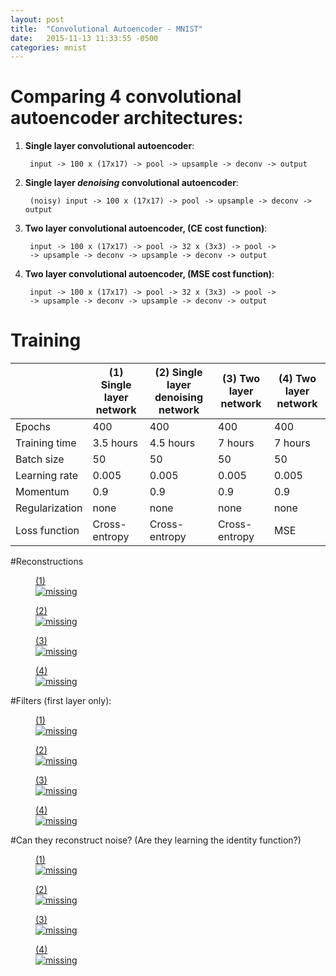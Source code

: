```yaml
---
layout: post
title:  "Convolutional Autoencoder - MNIST"
date:   2015-11-13 11:33:55 -0500
categories: mnist
---
```


# Comparing 4 convolutional autoencoder architectures:

1. **Single layer convolutional autoencoder**:

        input -> 100 x (17x17) -> pool -> upsample -> deconv -> output

2. **Single layer _denoising_ convolutional autoencoder**:

        (noisy) input -> 100 x (17x17) -> pool -> upsample -> deconv -> output

3. **Two layer convolutional autoencoder, (CE cost function)**:

        input -> 100 x (17x17) -> pool -> 32 x (3x3) -> pool ->
        -> upsample -> deconv -> upsample -> deconv -> output

4. **Two layer convolutional autoencoder, (MSE cost function)**:

        input -> 100 x (17x17) -> pool -> 32 x (3x3) -> pool ->
        -> upsample -> deconv -> upsample -> deconv -> output

# Training

<table class="tables">
  <thead>
    <tr>
      <th></th>
      <th>(1) Single layer network</th>
      <th>(2) Single layer denoising network</th>
      <th>(3) Two layer network</th>
      <th>(4) Two layer network</th>
    </tr>
  </thead>
  <tbody>
    <tr>
      <td>Epochs</td>
      <td>400</td>
      <td>400</td>
      <td>400</td>
      <td>400</td>
    </tr>
    <tr>
      <td>Training time</td>
      <td>3.5 hours</td>
      <td>4.5 hours</td>
      <td>7 hours</td>
      <td>7 hours</td>
    </tr>
    <tr>
      <td>Batch size</td>
      <td>50</td>
      <td>50</td>
      <td>50</td>
       <td>50</td>
    </tr>
    <tr>
      <td>Learning rate</td>
      <td>0.005</td>
      <td>0.005</td>
      <td>0.005</td>
      <td>0.005</td>
    </tr>
    <tr>
      <td>Momentum</td>
      <td>0.9</td>
      <td>0.9</td>
      <td>0.9</td>
      <td>0.9</td>
    </tr>
    <tr>
      <td>Regularization</td>
      <td>none</td>
      <td>none</td>
      <td>none</td>
      <td>none</td>
    </tr>
    <tr>
      <td>Loss function</td>
      <td>Cross-entropy</td>
      <td>Cross-entropy</td>
      <td>Cross-entropy</td>
      <td>MSE</td>
    </tr>
  </tbody>
</table>


#Reconstructions
<section class="reconstructions">
    <!--div class="head">
    Reconstructions
    </div-->
    <div class="left">
        <figure>
            <a href="/assets/onelayer-predictions.png">
                <figcaption>(1)</figcaption>
                <img class="preds" src='/assets/onelayer-predictions.png' alt='missing' />
            </a>
        </figure>
    </div>
    <div class="middle">
        <figure>
            <a href="/assets/twolayer-predictions.png">
                <figcaption>(2)</figcaption>
                <img class="preds" src='/assets/onelayernoise-predictions.png' alt='missing' />
            </a>
        </figure>
    </div>
    <div class="right">
        <figure>
            <a href="/assets/twolayer-predictions.png">
                <figcaption>(3)</figcaption>
                <img class="preds" src='/assets/twolayer-predictions.png' alt='missing' />
            </a>
        </figure>
    </div>
    <div class="right">
        <figure>
            <a href="/assets/twolayermse-predictions.png">
                <figcaption>(4)</figcaption>
                <img class="preds" src='/assets/twolayermse-predictions.png' alt='missing' />
            </a>
        </figure>
    </div>
</section>

#Filters (first layer only):
<section class="reconstructions">
    <!--div class="head">
    Reconstructions
    </div-->
    <div class="left">
        <figure>
            <a href="/assets/onelayer-filters.png">
                <figcaption>(1)</figcaption>
                <img class="filters" src='/assets/onelayer-filters.png' alt='missing' />
            </a>
        </figure>
    </div>
    <div class="middle">
        <figure>
            <a href="/assets/onelayernoise-filters.png">
                <figcaption>(2)</figcaption>
                <img class="filters" src='/assets/onelayernoise-filters.png' alt='missing' />
            </a>
        </figure>
    </div>
    <div class="right">
        <figure>
            <a href="/assets/twolayer-filters.png">
                <figcaption>(3)</figcaption>
                <img class="filters" src='/assets/twolayer-filters.png' alt='missing' />
            </a>
        </figure>
    </div>
    <div class="right">
        <figure>
            <a href="/assets/twolayermse-filters.png">
                <figcaption>(4)</figcaption>
                <img class="filters" src='/assets/twolayermse-filters.png' alt='missing' />
            </a>
        </figure>
    </div>
</section>



#Can they reconstruct noise? (Are they learning the identity function?)

<section class="reconstructions">
    <!--div class="head">
    Reconstructions
    </div-->
    <div class="left">
        <figure>
            <a href="/assets/onelayer-identity.png">
                <figcaption>(1)</figcaption>
                <img class="preds" src='/assets/onelayer-identity.png' alt='missing' />
            </a>
        </figure>
    </div>
    <div class="middle">
        <figure>
            <a href="/assets/twolayer-identity.png">
                <figcaption>(2)</figcaption>
                <img class="preds" src='/assets/onelayernoise-identity.png' alt='missing' />
            </a>
        </figure>
    </div>
    <div class="right">
        <figure>
            <a href="/assets/twolayer-identity.png">
                <figcaption>(3)</figcaption>
                <img class="preds" src='/assets/twolayer-identity.png' alt='missing' />
            </a>
        </figure>
    </div>
    <div class="right">
        <figure>
            <a href="/assets/twolayermse-identity.png">
                <figcaption>(4)</figcaption>
                <img class="preds" src='/assets/twolayermse-identity.png' alt='missing' />
            </a>
        </figure>
    </div>

</section>

